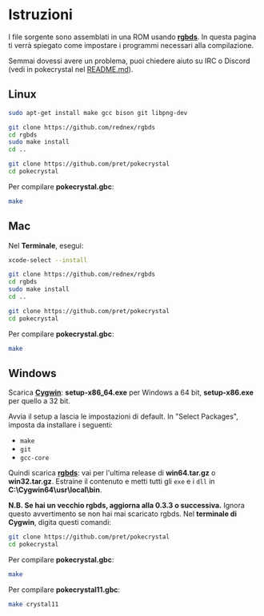 # Istruzioni

I file sorgente sono assemblati in una ROM usando [**rgbds**](https://github.com/rednex/rgbds).
In questa pagina ti verrà spiegato come impostare i programmi necessari alla compilazione.

Semmai dovessi avere un problema, puoi chiedere aiuto su IRC o Discord (vedi in pokecrystal nel [README.md](README.md)).

## Linux

```bash
sudo apt-get install make gcc bison git libpng-dev

git clone https://github.com/rednex/rgbds
cd rgbds
sudo make install
cd ..

git clone https://github.com/pret/pokecrystal
cd pokecrystal
```

Per compilare **pokecrystal.gbc**:

```bash
make
```


## Mac

Nel **Terminale**, esegui:

```bash
xcode-select --install

git clone https://github.com/rednex/rgbds
cd rgbds
sudo make install
cd ..

git clone https://github.com/pret/pokecrystal
cd pokecrystal
```

Per compilare **pokecrystal.gbc**:

```bash
make
```


## Windows

Scarica [**Cygwin**](http://cygwin.com/install.html): **setup-x86_64.exe** per Windows a 64 bit, **setup-x86.exe** per quello a 32 bit.

Avvia il setup a lascia le impostazioni di default. In "Select Packages", imposta da installare i seguenti:

- `make`
- `git`
- `gcc-core`

Quindi scarica [**rgbds**](https://github.com/rednex/rgbds/releases/): vai per l'ultima release di **win64.tar.gz** o **win32.tar.gz**. Estraine il contenuto e metti tutti gli `exe` e i `dll` in **C:\Cygwin64\usr\local\bin**.

**N.B. Se hai un vecchio rgbds, aggiorna alla 0.3.3 o successiva.** Ignora questo avvertimento se non hai mai scaricato rgbds.
Nel **terminale di Cygwin**, digita questi comandi:

```bash
git clone https://github.com/pret/pokecrystal
cd pokecrystal
```

Per compilare **pokecrystal.gbc**:

```bash
make
```

Per compilare **pokecrystal11.gbc**:

```bash
make crystal11
```
